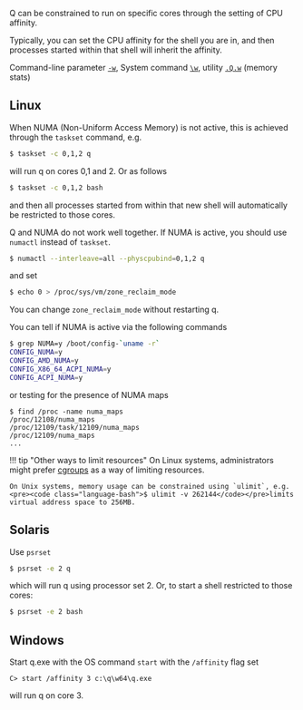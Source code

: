 Q can be constrained to run on specific cores through the setting of CPU affinity.

Typically, you can set the CPU affinity for the shell you are in, and then processes started within that shell will inherit the affinity.

<i class="fa fa-hand-o-right"></i> Command-line parameter [`-w`](/ref/cmdline/#-w-memory), System command [`\w`](/ref/syscmds/#w-workspace), utility [`.Q.w`](/ref/dotq/#qw-memory-stats) (memory stats)


## Linux

When NUMA (Non-Uniform Access Memory) is not active, this is achieved through the `taskset` command, e.g.
```bash
$ taskset -c 0,1,2 q
```
will run q on cores 0,1 and 2. Or as follows
```bash
$ taskset -c 0,1,2 bash
```
and then all processes started from within that new shell will automatically be restricted to those cores.

Q and NUMA do not work well together. If NUMA is active, you should use `numactl` instead of `taskset`.
```bash
$ numactl --interleave=all --physcpubind=0,1,2 q
```
and set
```bash
$ echo 0 > /proc/sys/vm/zone_reclaim_mode
```
You can change `zone_reclaim_mode` without restarting q.

You can tell if NUMA is active via the following commands
```bash
$ grep NUMA=y /boot/config-`uname -r`
CONFIG_NUMA=y
CONFIG_AMD_NUMA=y
CONFIG_X86_64_ACPI_NUMA=y
CONFIG_ACPI_NUMA=y
```
or testing for the presence of NUMA maps
```
$ find /proc -name numa_maps
/proc/12108/numa_maps
/proc/12109/task/12109/numa_maps
/proc/12109/numa_maps
...
```

!!! tip "Other ways to limit resources"
    On Linux systems, administrators might prefer [cgroups](https://en.wikipedia.org/wiki/Cgroups) as a way of limiting resources.

    On Unix systems, memory usage can be constrained using `ulimit`, e.g.<pre><code class="language-bash">$ ulimit -v 262144</code></pre>limits virtual address space to 256MB.


## Solaris

Use `psrset`
```bash
$ psrset -e 2 q
```
which will run q using processor set 2. Or, to start a shell restricted to those cores:
```bash
$ psrset -e 2 bash
```


## Windows

Start q.exe with the OS command `start` with the `/affinity` flag set
```dos
C> start /affinity 3 c:\q\w64\q.exe 
```
will run q on core 3.

